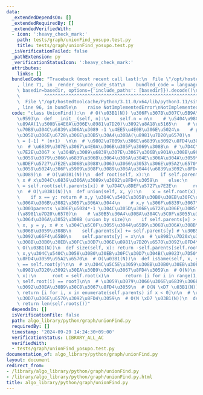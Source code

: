 ```yaml
---
data:
  _extendedDependsOn: []
  _extendedRequiredBy: []
  _extendedVerifiedWith:
  - icon: ':heavy_check_mark:'
    path: tests/graph/unionFind_yosupo.test.py
    title: tests/graph/unionFind_yosupo.test.py
  _isVerificationFailed: false
  _pathExtension: py
  _verificationStatusIcon: ':heavy_check_mark:'
  attributes:
    links: []
  bundledCode: "Traceback (most recent call last):\n  File \"/opt/hostedtoolcache/Python/3.11.0/x64/lib/python3.11/site-packages/onlinejudge_verify/documentation/build.py\"\
    , line 71, in _render_source_code_stat\n    bundled_code = language.bundle(stat.path,\
    \ basedir=basedir, options={'include_paths': [basedir]}).decode()\n          \
    \         ^^^^^^^^^^^^^^^^^^^^^^^^^^^^^^^^^^^^^^^^^^^^^^^^^^^^^^^^^^^^^^^^^^^^^^^^^^^^^^^^^\n\
    \  File \"/opt/hostedtoolcache/Python/3.11.0/x64/lib/python3.11/site-packages/onlinejudge_verify/languages/python.py\"\
    , line 96, in bundle\n    raise NotImplementedError\nNotImplementedError\n"
  code: "class UnionFind():\n  # O(\u03B1(N)) \u306F\u307B\u307C\u5B9A\u6570\u6642\
    \u9593\n  def __init__(self, n):\n    self.n = n\n    # \u5404\u9802\u70B9\u306E\
    \u89AA(1\u500B\u4E0A\u306E\u8981\u7D20)\u3092\u8A18\u5165\n    # \u305D\u306E\u9802\
    \u70B9\u304C\u6839\u306A\u3089 -1 \u4EE5\u4E0B\u306E\u5024\n    # parents*-1 \u304C\
    \u305D\u306E\u6728\u306E\u30B5\u30A4\u30BA(\u8981\u7D20\u6570)\n    self.parents\
    \ = [-1] * (n+1)  \n\n  # \u9802\u70B9x\u306E\u6839\u3092\u8FD4\u3059\u95A2\u6570\
    \n  # \u6839\u307E\u3067\u4E0A\u306B\u305F\u3069\u308B\n  # \u7D4C\u8DEF\u5727\
    \u7E2E\u3067 x \u304B\u3089\u6839\u307E\u3067\u306B\u901A\u308B\u9802\u70B9\u3092\
    \u3059\u3079\u3066\u6839\u306B\u3064\u306A\u304E\u306A\u304A\u3059\n  # \u7D4C\
    \u8DEF\u5727\u7E2E\u306B\u3088\u3063\u3066\u3053\u306E\u95A2\u6570\u304C\u8FD4\
    \u3059\u5024\u306F\u5909\u308F\u3089\u306A\u3044(\u6839\u3092\u8FD4\u3059\u304B\
    \u3089)\n  # O(\u03B1(N))\n  def root(self, x):\n    if self.parents[x] < 0: return\
    \ x # x\u304C\u6839\u306A\u3089x\u3092\u8FD4\u3059\n    else:\n      self.parents[x]\
    \ = self.root(self.parents[x]) # \u7D4C\u8DEF\u5727\u7E2E\n      return self.parents[x]\n\
    \n  # O(\u03B1(N))\n  def union(self, x, y):\n    x = self.root(x); y = self.root(y)\n\
    \    if x == y: return # x,y \u304C\u540C\u3058\u30B0\u30EB\u30FC\u30D7\u306A\u3089\
    \u306A\u306B\u3082\u3057\u306A\u3044\n    # x,y \u306F\u6839\u3067\u3042\u308A\
    \u3001parents \u306E\u5024*-1 \u304C\u305D\u306E\u6728\u306E\u30B5\u30A4\u30BA\
    (\u8981\u7D20\u6570)\n    # \u30B5\u30A4\u30BA\u304C\u5C0F\u3055\u3044\u65B9\u306B\
    \u3064\u306A\u3052\u308B (union by size)\n    if self.parents[x] > self.parents[y]:\
    \ x, y = y, x # x \u304C\u5C0F\u3055\u3044\u65B9\u306B\u306A\u308B\u3088\u3046\
    \u306B\u3059\u308B\n    self.parents[x] += self.parents[y] # \u30B5\u30A4\u30BA\
    \u3092\u66F4\u65B0\n    self.parents[y] = x\n\n  # \u8981\u7D20x\u304C\u5C5E\u3059\
    \u308B\u30B0\u30EB\u30FC\u30D7\u306E\u8981\u7D20\u6570\u3092\u8FD4\u3059\n  #\
    \ O(\u03B1(N))\n  def size(self, x): return -self.parents[self.root(x)]\n\n  #\
    \ x,y\u304C\u540C\u3058\u30B0\u30EB\u30FC\u30D7\u304B(\u9023\u7D50\u304B)\u3092\
    \u8FD4\u3059\u95A2\u6570\n  # O(\u03B1(N))\n  def isSame(self, x, y): return self.root(x)\
    \ == self.root(y)\n\n  # x\u304C\u5C5E\u3059\u308B\u30B0\u30EB\u30FC\u30D7\u306E\
    \u8981\u7D20\u3092\u30EA\u30B9\u30C8\u3067\u8FD4\u3059\n  # O(N)\n  def members(self,\
    \ x):\n      root = self.root(x)\n      return [i for i in range(1,self.n+1) if\
    \ self.root(i) == root]\n\n  # \u3059\u3079\u3066\u306E\u6839\u306E\u8981\u7D20\
    \u3092\u30EA\u30B9\u30C8\u3067\u8FD4\u3059\n  # O(N \xD7 \u03B1(N))\n  def roots(self):\
    \ return [i for i, x in enumerate(self.parents) if x < 0]\n\n  # \u30B0\u30EB\u30FC\
    \u30D7\u306E\u6570\u3092\u8FD4\u3059\n  # O(N \xD7 \u03B1(N))\n  def group_count(self):\
    \ return len(self.roots())"
  dependsOn: []
  isVerificationFile: false
  path: algo_library/python/graph/unionFind.py
  requiredBy: []
  timestamp: '2024-09-29 14:24:30+09:00'
  verificationStatus: LIBRARY_ALL_AC
  verifiedWith:
  - tests/graph/unionFind_yosupo.test.py
documentation_of: algo_library/python/graph/unionFind.py
layout: document
redirect_from:
- /library/algo_library/python/graph/unionFind.py
- /library/algo_library/python/graph/unionFind.py.html
title: algo_library/python/graph/unionFind.py
---
```

